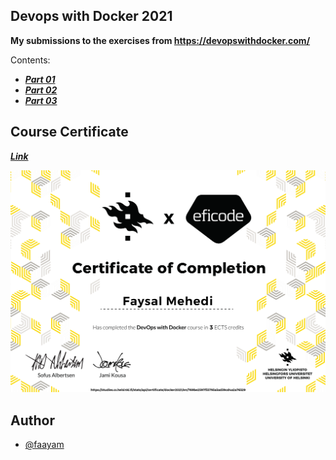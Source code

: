 ## Devops with Docker 2021

**My submissions to the exercises from https://devopswithdocker.com/**

Contents:

- [**_Part 01_**](https://github.com/faayam/devops-with-docker/tree/main/part01)
- [**_Part 02_**](https://github.com/faayam/devops-with-docker/tree/main/part02)
- [**_Part 03_**](https://github.com/faayam/devops-with-docker/tree/main/part03)

## Course Certificate

[**_Link_**](https://studies.cs.helsinki.fi/stats/api/certificate/docker2021/en/769be2597f33793a3ad39cd4a2a76329)

![Certificate Screenshot](https://github.com/faayam/devops-with-docker/blob/main/certificate-docker.png)

## Author

- [@faayam](https://www.github.com/faayam)
